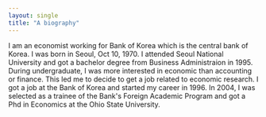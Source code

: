 ```yaml
---
layout: single
title: "A biography"
---
```

I am an economist working for Bank of Korea which is the central bank of Korea. 
I was born in Seoul, Oct 10, 1970. I attended Seoul National University and got a bachelor degree from Business Administraion in 1995. During undergraduate, I was more interested in economic than accounting or finance. This led me to decide to get a job related to economic research. I got a job at the Bank of Korea and started my career in 1996.
In 2004, I was selected as a trainee of the Bank's Foreign Academic Program and got a Phd in Economics at the Ohio State University.



